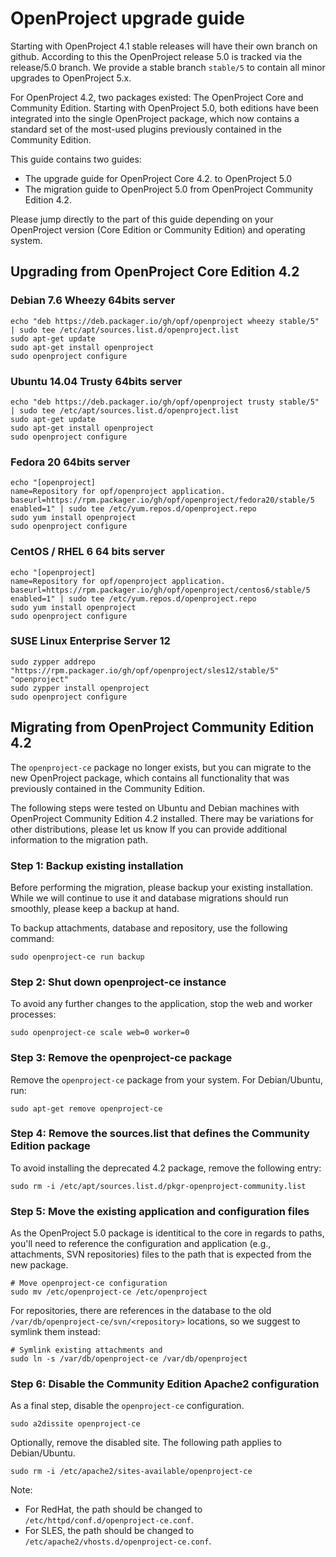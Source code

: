 # OpenProject upgrade guide

Starting with OpenProject 4.1 stable releases will have their own branch on github. According to this the OpenProject release 5.0 is tracked via the release/5.0 branch. We provide a stable branch
`stable/5` to contain all minor upgrades to OpenProject 5.x.

For OpenProject 4.2, two packages existed: The OpenProject Core and Community Edition.
Starting with OpenProject 5.0, both editions have been integrated into the single OpenProject package, which now contains a standard set of the most-used plugins previously contained in the Community Edition.

This guide contains two guides:

* The upgrade guide for OpenProject Core 4.2. to OpenProject 5.0
* The migration guide to OpenProject 5.0 from OpenProject Community Edition 4.2.

Please jump directly to the part of this guide depending on your OpenProject version (Core Edition or Community Edition) and operating system.

## Upgrading from OpenProject Core Edition 4.2

### Debian 7.6 Wheezy 64bits server

    echo "deb https://deb.packager.io/gh/opf/openproject wheezy stable/5" | sudo tee /etc/apt/sources.list.d/openproject.list
    sudo apt-get update
    sudo apt-get install openproject
    sudo openproject configure

### Ubuntu 14.04 Trusty 64bits server

    echo "deb https://deb.packager.io/gh/opf/openproject trusty stable/5" | sudo tee /etc/apt/sources.list.d/openproject.list
    sudo apt-get update
    sudo apt-get install openproject
    sudo openproject configure

### Fedora 20 64bits server

    echo "[openproject]
    name=Repository for opf/openproject application.
    baseurl=https://rpm.packager.io/gh/opf/openproject/fedora20/stable/5
    enabled=1" | sudo tee /etc/yum.repos.d/openproject.repo
    sudo yum install openproject
    sudo openproject configure

### CentOS / RHEL 6 64 bits server

    echo "[openproject]
    name=Repository for opf/openproject application.
    baseurl=https://rpm.packager.io/gh/opf/openproject/centos6/stable/5
    enabled=1" | sudo tee /etc/yum.repos.d/openproject.repo
    sudo yum install openproject
    sudo openproject configure

### SUSE Linux Enterprise Server 12

    sudo zypper addrepo "https://rpm.packager.io/gh/opf/openproject/sles12/stable/5" "openproject"
    sudo zypper install openproject
    sudo openproject configure

## Migrating from OpenProject Community Edition 4.2

The `openproject-ce` package no longer exists, but you can migrate to the new OpenProject package, which contains all functionality that was previously contained in the Community Edition.

The following steps were tested on Ubuntu and Debian machines with OpenProject Community Edition 4.2 installed. There may be variations for other distributions, please let us know If you can provide additional information to the migration path.

### Step 1: Backup existing installation

Before performing the migration, please backup your existing installation. While we will continue to use it and database migrations should run smoothly, please keep a backup at hand.

To backup attachments, database and repository, use the following command:

    sudo openproject-ce run backup

### Step 2: Shut down openproject-ce instance

To avoid any further changes to the application, stop the web and worker processes:

    sudo openproject-ce scale web=0 worker=0

### Step 3: Remove the openproject-ce package

Remove the `openproject-ce` package from your system. For Debian/Ubuntu, run:

    sudo apt-get remove openproject-ce

### Step 4: Remove the sources.list that defines the Community Edition package

To avoid installing the deprecated 4.2 package, remove the following entry:

    sudo rm -i /etc/apt/sources.list.d/pkgr-openproject-community.list


### Step 5: Move the existing application and configuration files

As the OpenProject 5.0 package is identitical to the core in regards to paths, you'll need to reference the configuration and application (e.g., attachments, SVN repositories) files to the path that is expected from the new package.

    # Move openproject-ce configuration
    sudo mv /etc/openproject-ce /etc/openproject

For repositories, there are references in the database to the old `/var/db/openproject-ce/svn/<repository>` locations, so we suggest to symlink them instead:

    # Symlink existing attachments and
    sudo ln -s /var/db/openproject-ce /var/db/openproject

### Step 6: Disable the Community Edition Apache2 configuration

As a final step, disable the `openproject-ce` configuration.

    sudo a2dissite openproject-ce

Optionally, remove the disabled site. The following path applies to Debian/Ubuntu.

    sudo rm -i /etc/apache2/sites-available/openproject-ce

Note:

* For RedHat, the path should be changed to `/etc/httpd/conf.d/openproject-ce.conf`.
* For SLES, the path should be changed to `/etc/apache2/vhosts.d/openproject-ce.conf`.
